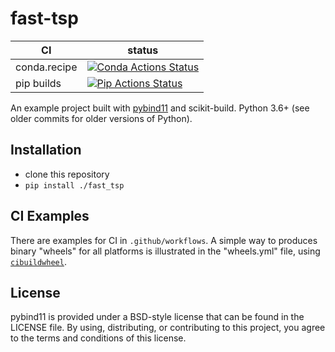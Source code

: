 fast-tsp
==============


|      CI              | status |
|----------------------|--------|
| conda.recipe         | [![Conda Actions Status][actions-conda-badge]][actions-conda-link] |
| pip builds           | [![Pip Actions Status][actions-pip-badge]][actions-pip-link] |



An example project built with [pybind11](https://github.com/pybind/pybind11) and scikit-build. Python 3.6+ (see older commits for older versions of Python).


[gitter-badge]:            https://badges.gitter.im/pybind/Lobby.svg
[gitter-link]:             https://gitter.im/pybind/Lobby
[actions-badge]:           https://github.com/pybind/fast_tsp/workflows/Tests/badge.svg
[actions-conda-link]:      https://github.com/pybind/fast_tsp/actions?query=workflow%3AConda
[actions-conda-badge]:     https://github.com/pybind/fast_tsp/workflows/Conda/badge.svg
[actions-pip-link]:        https://github.com/pybind/fast_tsp/actions?query=workflow%3APip
[actions-pip-badge]:       https://github.com/pybind/fast_tsp/workflows/Pip/badge.svg
[actions-wheels-link]:     https://github.com/pybind/fast_tsp/actions?query=workflow%3AWheels
[actions-wheels-badge]:    https://github.com/pybind/fast_tsp/workflows/Wheels/badge.svg

Installation
------------

- clone this repository
- `pip install ./fast_tsp`


CI Examples
-----------

There are examples for CI in `.github/workflows`. A simple way to produces
binary "wheels" for all platforms is illustrated in the "wheels.yml" file,
using [`cibuildwheel`][].

License
-------

pybind11 is provided under a BSD-style license that can be found in the LICENSE
file. By using, distributing, or contributing to this project, you agree to the
terms and conditions of this license.


[`cibuildwheel`]:          https://cibuildwheel.readthedocs.io
